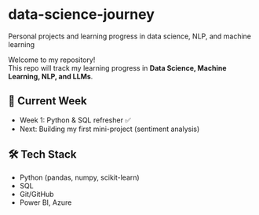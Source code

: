# data-science-journey
Personal projects and learning progress in data science, NLP, and machine learning

Welcome to my repository!  
This repo will track my learning progress in **Data Science, Machine Learning, NLP, and LLMs**.  

## 📌 Current Week
- Week 1: Python & SQL refresher ✅
- Next: Building my first mini-project (sentiment analysis)

## 🛠️ Tech Stack
- Python (pandas, numpy, scikit-learn)
- SQL
- Git/GitHub
- Power BI, Azure
